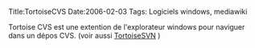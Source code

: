 Title:TortoiseCVS
Date:2006-02-03
Tags: Logiciels windows,  mediawiki

Tortoise CVS est une extention de l'explorateur windows pour naviguer
dans un dépos CVS. (voir aussi [TortoiseSVN](tortoisesvn.hml "wikilink") )

